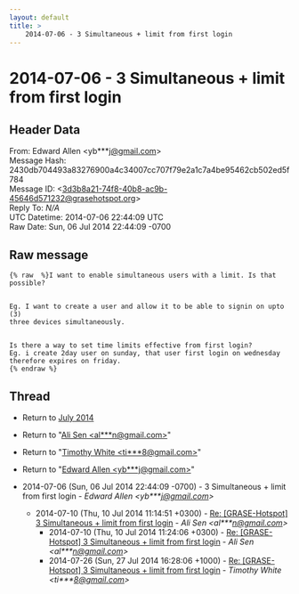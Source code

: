 ```yaml
---
layout: default
title: >
    2014-07-06 - 3 Simultaneous + limit from first login
---
```


# 2014-07-06 - 3 Simultaneous + limit from first login

## Header Data

From: Edward Allen \<yb***j@gmail.com\><br>
Message Hash: 2430db704493a83276900a4c34007cc707f79e2a1c7a4be95462cb502ed5f784<br>
Message ID: \<3d3b8a21-74f8-40b8-ac9b-45646d571232@grasehotspot.org\><br>
Reply To: _N/A_<br>
UTC Datetime: 2014-07-06 22:44:09 UTC<br>
Raw Date: Sun, 06 Jul 2014 22:44:09 -0700<br>

## Raw message

```
{% raw  %}I want to enable simultaneous users with a limit. Is that possible?


Eg. I want to create a user and allow it to be able to signin on upto (3) 
three devices simultaneously.


Is there a way to set time limits effective from first login?
Eg. i create 2day user on sunday, that user first login on wednesday 
therefore expires on friday.
{% endraw %}
```

## Thread

+ Return to [July 2014](/archive/2014/07)

+ Return to "[Ali Sen <al***n<span>@</span>gmail.com>](/authors/al___n_at_gmail_com)"
+ Return to "[Timothy White <ti***8<span>@</span>gmail.com>](/authors/ti___8_at_gmail_com)"
+ Return to "[Edward Allen <yb***j<span>@</span>gmail.com>](/authors/yb___j_at_gmail_com)"

+ 2014-07-06 (Sun, 06 Jul 2014 22:44:09 -0700) - 3 Simultaneous + limit from first login - _Edward Allen \<yb***j@gmail.com\>_
  + 2014-07-10 (Thu, 10 Jul 2014 11:14:51 +0300) - [Re: [GRASE-Hotspot] 3 Simultaneous + limit from first login](/archive/2014/07/eb6b39a5565f6090391e6f9ed57bd52d21f8ca8c16b4de73e8051f84a7b6949e) - _Ali Sen \<al***n@gmail.com\>_
    + 2014-07-10 (Thu, 10 Jul 2014 11:24:06 +0300) - [Re: [GRASE-Hotspot] 3 Simultaneous + limit from first login](/archive/2014/07/8fc9f6e415d0dc1e3d0addc1c400b3ada31aeafd263676731af4b6ac3762b36a) - _Ali Sen \<al***n@gmail.com\>_
    + 2014-07-26 (Sun, 27 Jul 2014 16:28:06 +1000) - [Re: [GRASE-Hotspot] 3 Simultaneous + limit from first login](/archive/2014/07/71566b97692350bb3a37c4a9a9779598b048cb0a411bb75457765d5ffe2b78f2) - _Timothy White \<ti***8@gmail.com\>_

